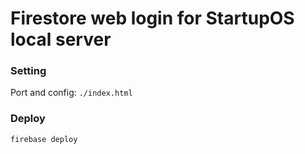 # Firestore web login for StartupOS local server

### Setting
Port and config: `./index.html`

### Deploy
```
firebase deploy
```
